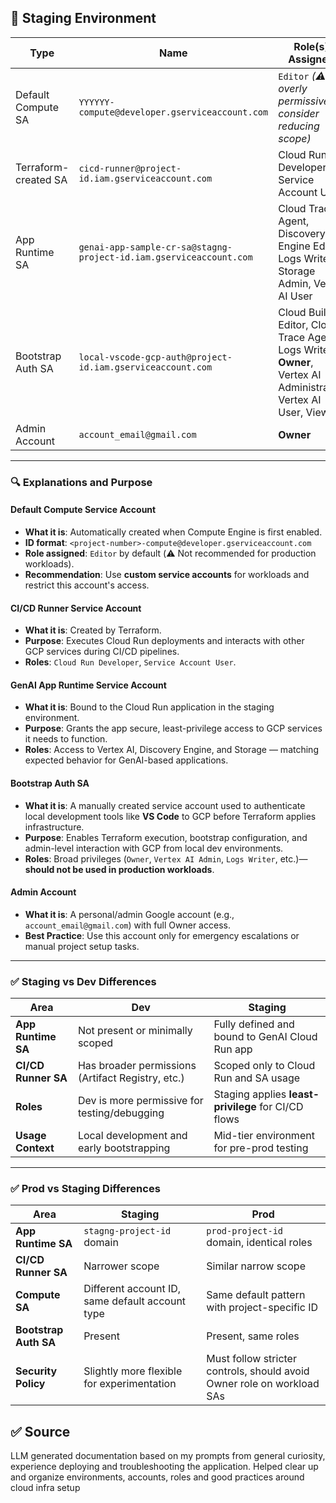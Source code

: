 ## 🚧 Staging Environment

| Type                      | Name                                                               | Role(s) Assigned                                                                                               |
|---------------------------|--------------------------------------------------------------------|----------------------------------------------------------------------------------------------------------------|
| Default Compute SA        | `YYYYYY-compute@developer.gserviceaccount.com`                     | `Editor` *(⚠️ overly permissive – consider reducing scope)*                                                   |
| Terraform-created SA      | `cicd-runner@project-id.iam.gserviceaccount.com`                   | Cloud Run Developer, Service Account User                                                                      |
| App Runtime SA            | `genai-app-sample-cr-sa@stagng-project-id.iam.gserviceaccount.com` | Cloud Trace Agent, Discovery Engine Editor, Logs Writer, Storage Admin, Vertex AI User                         |
| Bootstrap Auth SA         | `local-vscode-gcp-auth@project-id.iam.gserviceaccount.com`         | Cloud Build Editor, Cloud Trace Agent, Logs Writer, **Owner**, Vertex AI Administrator, Vertex AI User, Viewer |
| Admin Account             | `account_email@gmail.com`                                          | **Owner**                                                                                                      |

---

### 🔍 Explanations and Purpose

#### **Default Compute Service Account**
- **What it is**: Automatically created when Compute Engine is first enabled.
- **ID format**: `<project-number>-compute@developer.gserviceaccount.com`
- **Role assigned**: `Editor` by default (⚠️ Not recommended for production workloads).
- **Recommendation**: Use **custom service accounts** for workloads and restrict this account's access.

#### **CI/CD Runner Service Account**
- **What it is**: Created by Terraform.
- **Purpose**: Executes Cloud Run deployments and interacts with other GCP services during CI/CD pipelines.
- **Roles**: `Cloud Run Developer`, `Service Account User`.

#### **GenAI App Runtime Service Account**
- **What it is**: Bound to the Cloud Run application in the staging environment.
- **Purpose**: Grants the app secure, least-privilege access to GCP services it needs to function.
- **Roles**: Access to Vertex AI, Discovery Engine, and Storage — matching expected behavior for GenAI-based applications.

#### **Bootstrap Auth SA**
- **What it is**: A manually created service account used to authenticate local development tools like **VS Code** to GCP before Terraform applies infrastructure.
- **Purpose**: Enables Terraform execution, bootstrap configuration, and admin-level interaction with GCP from local dev environments.
- **Roles**: Broad privileges (`Owner`, `Vertex AI Admin`, `Logs Writer`, etc.)—**should not be used in production workloads**.

#### **Admin Account**
- **What it is**: A personal/admin Google account (e.g., `account_email@gmail.com`) with full Owner access.
- **Best Practice**: Use this account only for emergency escalations or manual project setup tasks.

---

### ✅ Staging vs Dev Differences

| Area                  | Dev                                               |                 Staging                              |
|-----------------------|---------------------------------------------------|------------------------------------------------------|
| **App Runtime SA**    | Not present or minimally scoped                   | Fully defined and bound to GenAI Cloud Run app       |
| **CI/CD Runner SA**   | Has broader permissions (Artifact Registry, etc.) | Scoped only to Cloud Run and SA usage                |
| **Roles**             | Dev is more permissive for testing/debugging      | Staging applies **least-privilege** for CI/CD flows  |
| **Usage Context**     | Local development and early bootstrapping         | Mid-tier environment for pre-prod testing            |

---

### ✅ Prod vs Staging Differences

| Area                  | Staging                                          | Prod                                                                   |
|-----------------------|--------------------------------------------------|------------------------------------------------------------------------|
| **App Runtime SA**    | `stagng-project-id` domain                       | `prod-project-id` domain, identical roles                              |
| **CI/CD Runner SA**   | Narrower scope                                   | Similar narrow scope                                                   |
| **Compute SA**        | Different account ID, same default account type  | Same default pattern with project-specific ID                          |
| **Bootstrap Auth SA** | Present                                          | Present, same roles                                                    |
| **Security Policy**   | Slightly more flexible for experimentation       | Must follow stricter controls, should avoid Owner role on workload SAs |

## ✅ Source

 LLM generated documentation based on my prompts from general curiosity, experience deploying and troubleshooting the application.
 Helped clear up and organize environments, accounts, roles and good practices around cloud infra setup
